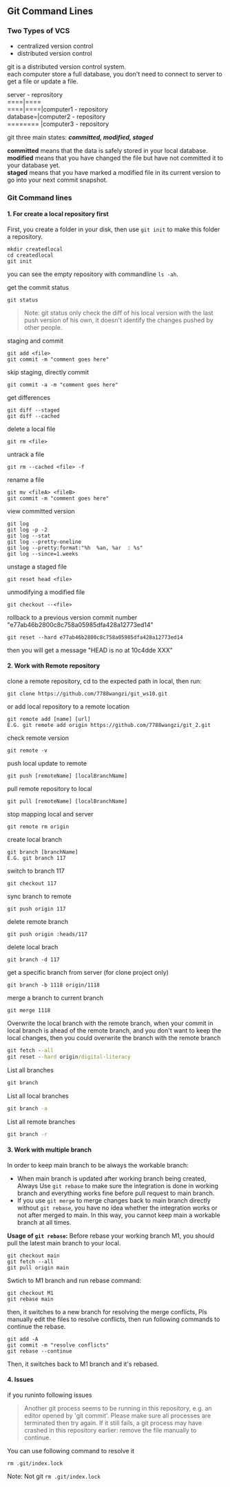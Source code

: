 ## Git Command Lines

### Two Types of VCS

- centralized version control  
- distributed version control 

git is a distributed version control system.  
each computer store a full database, you don't need to connect to server to get a file or update a file.

server - reprository  
====|====  
====|====|computer1 - repository  
database=|computer2 - repository  
======== |computer3 - repository  

git three main states: ***committed, modified, staged***

**committed** means that the data is safely stored in your local database.  
**modified** means that you have changed the file but have not committed it to your database yet.  
**staged** means that you have marked a modified file in its current version to go into your next commit snapshot.  

### Git Command lines

#### 1. For create a local repository first

First, you create a folder in your disk, then use `git init` to make this folder a repository.  

    mkdir createdlocal
    cd createdlocal
    git init


you can see the empty repository with commandline `ls -ah`.


get the commit status  

	git status

>Note: git status only check the diff of his local version with the last push version of his own, it doesn't identify the changes pushed by other people.

staging and commit 
   
	git add <file>  
	git commit -m "comment goes here"  

skip staging, directly commit

	git commit -a -m "comment goes here"

get differences

	git diff --staged
	git diff --cached

delete a local file

	git rm <file>

untrack a file

	git rm --cached <file> -f

rename a file

	git mv <fileA> <fileB>
	git commit -m "comment goes here"

view committed version
	
	git log  
	git log -p -2  
	git log --stat  
	git log --pretty-oneline  
	git log --pretty:format:"%h  %an, %ar  : %s"  
	git log --since=1.weeks  
	

unstage a staged file

	git reset head <file>

unmodifying a modified file

	git checkout --<file>

rollback to a previous version  commit number "e77ab46b2800c8c758a05985dfa428a12773ed14"  

    git reset --hard e77ab46b2800c8c758a05985dfa428a12773ed14

then you will get a message "HEAD is no at 10c4dde XXX"



#### 2. Work with Remote repository
clone a remote repository, cd to the expected path in local, then run:

	git clone https://github.com/7788wangzi/git_ws10.git

or add local repository to a remote location

	git remote add [name] [url]
	E.G. git remote add origin https://github.com/7788wangzi/git_2.git

check remote version

	git remote -v

push local update to remote

	git push [remoteName] [localBranchName]

pull remote repository to local

	git pull [remoteName] [localBranchName]

stop mapping local and server

	git remote rm origin

create local branch

	git branch [branchName]
	E.G. git branch 117

switch to branch 117

	git checkout 117

sync branch to remote

	git push origin 117

delete remote branch

	git push origin :heads/117

delete local brach

	git branch -d 117

get a specific branch from server (for clone project only)

	git branch -b 1118 origin/1118

merge a branch to current branch

	git merge 1118

Overwrite the local branch with the remote branch, when your commit in local branch is ahead of the remote branch, and you don't want to keep the local changes, then you could overwrite the branch with the remote branch

```cmd
git fetch --all
git reset --hard origin/digital-literacy
```

List all branches
```cmd
git branch
```

List all local branches
```cmd
git branch -a
```

List all remote branches
```cmd
git branch -r
```

#### 3. Work with multiple branch
In order to keep main branch to be always the workable branch:
- When main branch is updated after working branch being created, Always Use `git rebase` to make sure the integration is done in working branch and everything works fine before pull request to main branch.
- If you use `git merge` to merge changes back to main branch directly without `git rebase`, you have no idea whether the integration works or not after merged to main. In this way, you cannot keep main a workable branch at all times.

**Usage of `git rebase`:**
Before rebase your working branch M1, you should pull the latest main branch to your local.
```git
git checkout main
git fetch --all
git pull origin main
```

Swtich to M1 branch and run rebase command:
```git
git checkout M1
git rebase main
```
then, it switches to a new branch for resolving the merge conflicts, Pls manually edit the files to resolve conflicts, then run following commands to continue the rebase.
```git
git add -A
git commit -m "resolve conflicts"
git rebase --continue
```
Then, it switches back to M1 branch and it's rebased.

#### 4. Issues

if you runinto following issues

> Another git process seems to be running in this repository, e.g.
an editor opened by 'git commit'. Please make sure all processes
are terminated then try again. If it still fails, a git process
may have crashed in this repository earlier:
remove the file manually to continue.

You can use following command to resolve it  

    rm .git/index.lock

Note: Not git `rm .git/index.lock`
